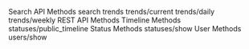 Search API Methods
search trends trends/current trends/daily trends/weekly
REST API Methods
Timeline Methods
statuses/public\_timeline
Status Methods
statuses/show User Methods
users/show